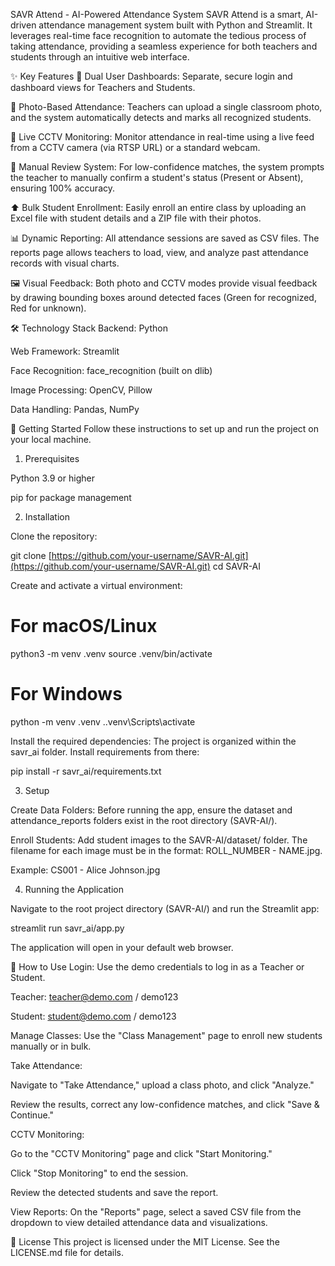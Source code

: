 SAVR Attend - AI-Powered Attendance System
SAVR Attend is a smart, AI-driven attendance management system built with Python and Streamlit. It leverages real-time face recognition to automate the tedious process of taking attendance, providing a seamless experience for both teachers and students through an intuitive web interface.

✨ Key Features
👤 Dual User Dashboards: Separate, secure login and dashboard views for Teachers and Students.

📸 Photo-Based Attendance: Teachers can upload a single classroom photo, and the system automatically detects and marks all recognized students.

🎥 Live CCTV Monitoring: Monitor attendance in real-time using a live feed from a CCTV camera (via RTSP URL) or a standard webcam.

🤔 Manual Review System: For low-confidence matches, the system prompts the teacher to manually confirm a student's status (Present or Absent), ensuring 100% accuracy.

⬆️ Bulk Student Enrollment: Easily enroll an entire class by uploading an Excel file with student details and a ZIP file with their photos.

📊 Dynamic Reporting: All attendance sessions are saved as CSV files. The reports page allows teachers to load, view, and analyze past attendance records with visual charts.

🖼️ Visual Feedback: Both photo and CCTV modes provide visual feedback by drawing bounding boxes around detected faces (Green for recognized, Red for unknown).

🛠️ Technology Stack
Backend: Python

Web Framework: Streamlit

Face Recognition: face_recognition (built on dlib)

Image Processing: OpenCV, Pillow

Data Handling: Pandas, NumPy

🚀 Getting Started
Follow these instructions to set up and run the project on your local machine.

1. Prerequisites

Python 3.9 or higher

pip for package management

2. Installation

Clone the repository:

git clone [https://github.com/your-username/SAVR-AI.git](https://github.com/your-username/SAVR-AI.git)
cd SAVR-AI

Create and activate a virtual environment:

# For macOS/Linux
python3 -m venv .venv
source .venv/bin/activate

# For Windows
python -m venv .venv
.\.venv\Scripts\activate

Install the required dependencies:
The project is organized within the savr_ai folder. Install requirements from there:

pip install -r savr_ai/requirements.txt

3. Setup

Create Data Folders: Before running the app, ensure the dataset and attendance_reports folders exist in the root directory (SAVR-AI/).

Enroll Students: Add student images to the SAVR-AI/dataset/ folder. The filename for each image must be in the format: ROLL_NUMBER - NAME.jpg.

Example: CS001 - Alice Johnson.jpg

4. Running the Application

Navigate to the root project directory (SAVR-AI/) and run the Streamlit app:

streamlit run savr_ai/app.py

The application will open in your default web browser.

📖 How to Use
Login: Use the demo credentials to log in as a Teacher or Student.

Teacher: teacher@demo.com / demo123

Student: student@demo.com / demo123

Manage Classes: Use the "Class Management" page to enroll new students manually or in bulk.

Take Attendance:

Navigate to "Take Attendance," upload a class photo, and click "Analyze."

Review the results, correct any low-confidence matches, and click "Save & Continue."

CCTV Monitoring:

Go to the "CCTV Monitoring" page and click "Start Monitoring."

Click "Stop Monitoring" to end the session.

Review the detected students and save the report.

View Reports: On the "Reports" page, select a saved CSV file from the dropdown to view detailed attendance data and visualizations.

📄 License
This project is licensed under the MIT License. See the LICENSE.md file for details.
